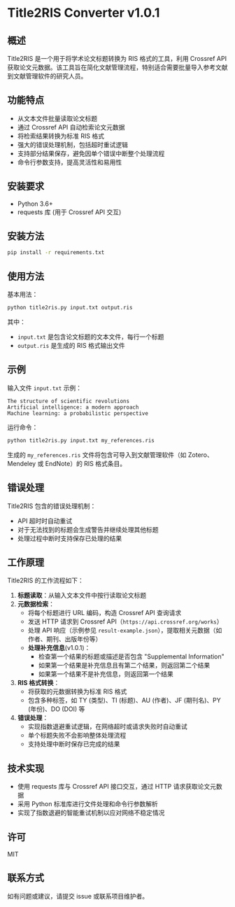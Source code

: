 # Title2RIS Converter v1.0.1

## 概述

Title2RIS 是一个用于将学术论文标题转换为 RIS 格式的工具，利用 Crossref API 获取论文元数据。该工具旨在简化文献管理流程，特别适合需要批量导入参考文献到文献管理软件的研究人员。

## 功能特点

- 从文本文件批量读取论文标题
- 通过 Crossref API 自动检索论文元数据
- 将检索结果转换为标准 RIS 格式
- 强大的错误处理机制，包括超时重试逻辑
- 支持部分结果保存，避免因单个错误中断整个处理流程
- 命令行参数支持，提高灵活性和易用性

## 安装要求

- Python 3.6+
- requests 库 (用于 Crossref API 交互)

## 安装方法

```bash
pip install -r requirements.txt
```

## 使用方法

基本用法：

```bash
python title2ris.py input.txt output.ris
```

其中：
- `input.txt` 是包含论文标题的文本文件，每行一个标题
- `output.ris` 是生成的 RIS 格式输出文件

## 示例

输入文件 `input.txt` 示例：

```
The structure of scientific revolutions
Artificial intelligence: a modern approach
Machine learning: a probabilistic perspective
```

运行命令：

```bash
python title2ris.py input.txt my_references.ris
```

生成的 `my_references.ris` 文件将包含可导入到文献管理软件（如 Zotero、Mendeley 或 EndNote）的 RIS 格式条目。

## 错误处理

Title2RIS 包含的错误处理机制：

- API 超时时自动重试
- 对于无法找到的标题会生成警告并继续处理其他标题
- 处理过程中断时支持保存已处理的结果

## 工作原理

Title2RIS 的工作流程如下：

1. **标题读取**：从输入文本文件中按行读取论文标题
2. **元数据检索**：
   - 将每个标题进行 URL 编码，构造 Crossref API 查询请求
   - 发送 HTTP 请求到 Crossref API（`https://api.crossref.org/works`）
   - 处理 API 响应（示例参见 `result-example.json`），提取相关元数据（如作者、期刊、出版年份等）
   - **处理补充信息**(v1.0.1)：
        - 检查第一个结果的标题或描述是否包含 "Supplemental Information"
        - 如果第一个结果是补充信息且有第二个结果，则返回第二个结果
        - 如果第一个结果不是补充信息，则返回第一个结果
3. **RIS 格式转换**：
   - 将获取的元数据转换为标准 RIS 格式
   - 包含多种标签，如 TY (类型)、TI (标题)、AU (作者)、JF (期刊名)、PY (年份)、DO (DOI) 等
4. **错误处理**：
   - 实现指数退避重试逻辑，在网络超时或请求失败时自动重试
   - 单个标题失败不会影响整体处理流程
   - 支持处理中断时保存已完成的结果

## 技术实现

- 使用 requests 库与 Crossref API 接口交互，通过 HTTP 请求获取论文元数据
- 采用 Python 标准库进行文件处理和命令行参数解析
- 实现了指数退避的智能重试机制以应对网络不稳定情况

## 许可

MIT

## 联系方式

如有问题或建议，请提交 issue 或联系项目维护者。